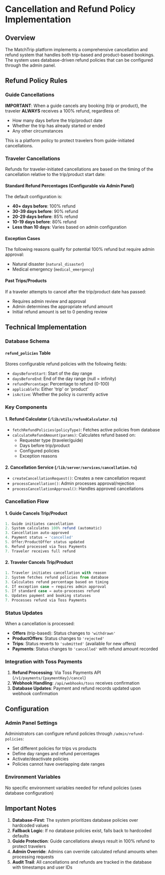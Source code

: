 # Cancellation and Refund Policy Implementation

## Overview

The MatchTrip platform implements a comprehensive cancellation and refund system that handles both trip-based and product-based bookings. The system uses database-driven refund policies that can be configured through the admin panel.

## Refund Policy Rules

### Guide Cancellations
**IMPORTANT**: When a guide cancels any booking (trip or product), the traveler **ALWAYS** receives a 100% refund, regardless of:
- How many days before the trip/product date
- Whether the trip has already started or ended
- Any other circumstances

This is a platform policy to protect travelers from guide-initiated cancellations.

### Traveler Cancellations
Refunds for traveler-initiated cancellations are based on the timing of the cancellation relative to the trip/product start date:

#### Standard Refund Percentages (Configurable via Admin Panel)
The default configuration is:
- **40+ days before**: 100% refund
- **30-39 days before**: 90% refund  
- **20-29 days before**: 85% refund
- **10-19 days before**: 80% refund
- **Less than 10 days**: Varies based on admin configuration

#### Exception Cases
The following reasons qualify for potential 100% refund but require admin approval:
- Natural disaster (`natural_disaster`)
- Medical emergency (`medical_emergency`)

#### Past Trips/Products
If a traveler attempts to cancel after the trip/product date has passed:
- Requires admin review and approval
- Admin determines the appropriate refund amount
- Initial refund amount is set to 0 pending review

## Technical Implementation

### Database Schema

#### `refund_policies` Table
Stores configurable refund policies with the following fields:
- `daysBeforeStart`: Start of the day range
- `daysBeforeEnd`: End of the day range (null = infinity)
- `refundPercentage`: Percentage to refund (0-100)
- `applicableTo`: Either 'trip' or 'product'
- `isActive`: Whether the policy is currently active

### Key Components

#### 1. Refund Calculator (`/lib/utils/refundCalculator.ts`)
- `fetchRefundPolicies(policyType)`: Fetches active policies from database
- `calculateRefundAmount(params)`: Calculates refund based on:
  - Requester type (traveler/guide)
  - Days before trip/product
  - Configured policies
  - Exception reasons

#### 2. Cancellation Service (`/lib/server/services/cancellation.ts`)
- `createCancellationRequest()`: Creates a new cancellation request
- `processCancellation()`: Admin processes approval/rejection
- `processCancellationApproval()`: Handles approved cancellations

### Cancellation Flow

#### 1. Guide Cancels Trip/Product
```typescript
1. Guide initiates cancellation
2. System calculates 100% refund (automatic)
3. Cancellation auto-approved
4. Payment status → 'cancelled'
5. Offer/ProductOffer status updated
6. Refund processed via Toss Payments
7. Traveler receives full refund
```

#### 2. Traveler Cancels Trip/Product
```typescript
1. Traveler initiates cancellation with reason
2. System fetches refund policies from database
3. Calculates refund percentage based on timing
4. If exception case → requires admin approval
5. If standard case → auto-processes refund
6. Updates payment and booking statuses
7. Processes refund via Toss Payments
```

### Status Updates

When a cancellation is processed:
- **Offers** (trip-based): Status changes to `'withdrawn'`
- **ProductOffers**: Status changes to `'rejected'`
- **Trips**: Status reverts to `'submitted'` (available for new offers)
- **Payments**: Status changes to `'cancelled'` with refund amount recorded

### Integration with Toss Payments

1. **Refund Processing**: Via Toss Payments API (`/v1/payments/{paymentKey}/cancel`)
2. **Webhook Handling**: `/api/webhooks/toss` receives confirmation
3. **Database Updates**: Payment and refund records updated upon webhook confirmation

## Configuration

### Admin Panel Settings
Administrators can configure refund policies through `/admin/refund-policies`:
- Set different policies for trips vs products
- Define day ranges and refund percentages
- Activate/deactivate policies
- Policies cannot have overlapping date ranges

### Environment Variables
No specific environment variables needed for refund policies (uses database configuration)

## Important Notes

1. **Database-First**: The system prioritizes database policies over hardcoded values
2. **Fallback Logic**: If no database policies exist, falls back to hardcoded defaults
3. **Guide Protection**: Guide cancellations always result in 100% refund to protect travelers
4. **Admin Override**: Admins can override calculated refund amounts when processing requests
5. **Audit Trail**: All cancellations and refunds are tracked in the database with timestamps and user IDs